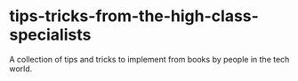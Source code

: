 # tips-tricks-from-the-high-class-specialists
A collection of tips and tricks to implement from books by people in the tech world.
